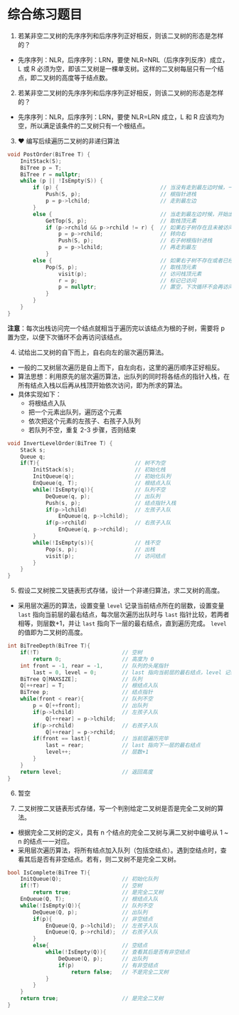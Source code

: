 # 综合练习题目

1. 若某非空二叉树的先序序列和后序序列正好相反，则该二叉树的形态是怎样的？

- 先序序列：NLR，后序序列：LRN，要使 NLR=NRL（后序序列反序）成立，L 或 R 必须为空，即该二叉树是一棵单支树。这样的二叉树每层只有一个结点，即二叉树的高度等于结点数。

2. 若某非空二叉树的先序序列和后序序列正好相反，则该二叉树的形态是怎样的？

- 先序序列：NLR，后序序列：LRN，要使 NLR=LRN 成立，L 和 R 应该均为空，所以满足该条件的二叉树只有一个根结点。

3. ♥ 编写后续遍历二叉树的非递归算法

```c++
void PostOrder(BiTree T) {
    InitStack(S);
    BiTree p = T;
    BiTree r = nullptr;
    while (p || !IsEmpty(S)) {
        if (p) {                                // 当没有走到最左边时候，一直向左走
            Push(S, p);                         // 根指针进栈
            p = p->lchild;                      // 走到最左边
        }
        else {                                  // 当走到最左边时候，开始出栈
            GetTop(S, p);                       // 取栈顶元素
            if (p->rchild && p->rchild != r) {  // 如果右子树存在且未被访问
                p = p->rchild;                  // 转向右
                Push(S, p);                     // 右子树根指针进栈
                p = p->lchild;                  // 再走到最左
            }
        else {                                  // 如果右子树不存在或者已经被访问
            Pop(S, p);                          // 取栈顶元素
                visit(p);                       // 访问栈顶元素
                r = p;                          // 标记已访问
                p = nullptr;                    // 置空，下次循环不会再访问
            }
        }
    }
}
```

**注意**：每次出栈访问完一个结点就相当于遍历完以该结点为根的子树，需要将 p 置为空，以便下次循环不会再访问该结点。

4. 试给出二叉树的自下而上，自右向左的层次遍历算法。

- 一般的二叉树层次遍历是自上而下，自左向右，这里的遍历顺序正好相反。
- 算法思想：利用原先的层次遍历算法，出队列的同时将各结点的指针入栈，在所有结点入栈以后再从栈顶开始依次访问，即为所求的算法。
- 具体实现如下：
  - 将根结点入队
  - 把一个元素出队列，遍历这个元素
  - 依次把这个元素的左孩子、右孩子入队列
  - 若队列不空，重复 2-3 步骤，否则结束

```c++
void InvertLevelOrder(BiTree T) {
    Stack s;
    Queue q;
    if(T){                              // 树不为空
        InitStack(s);                   // 初始化栈
        InitQueue(q);                   // 初始化队列
        EnQueue(q, T);                  // 根结点入队
        while(!IsEmpty(q)){             // 队列不空
            DeQueue(q, p);              // 出队列
            Push(s, p);                 // 结点指针入栈
            if(p->lchild)               // 左孩子入队
                EnQueue(q, p->lchild);
            if(p->rchild)               // 右孩子入队
                EnQueue(q, p->rchild);
        }
        while(!IsEmpty(s)){             // 栈不空
            Pop(s, p);                  // 出栈
            visit(p);                   // 访问结点
        }
    }
}
```

5. 假设二叉树按二叉链表形式存储，设计一个非递归算法，求二叉树的高度。

- 采用层次遍历的算法，设置变量 `level` 记录当前结点所在的层数，设置变量 `last` 指向当前层的最右结点，每次层次遍历出队时与 `last` 指针比较，若两者相等，则层数+1，并让 `last` 指向下一层的最右结点，直到遍历完成。 `level` 的值即为二叉树的高度。

```c++
int BiTreeDepth(BiTree T){
    if(!T)                          // 空树
        return 0;                   // 高度为 0
    int front = -1, rear = -1,      // 队列的头尾指针
        last = 0, level = 0;        // last 指向当前层的最右结点，level 记录层数
    BiTree Q[MAXSIZE];              // 队列
    Q[++rear] = T;                  // 根结点入队
    BiTree p;                       // 结点指针
    while(front < rear){            // 队列不空
        p = Q[++front];             // 出队列
        if(p->lchild)               // 左孩子入队
            Q[++rear] = p->lchild;
        if(p->rchild)               // 右孩子入队
            Q[++rear] = p->rchild;
        if(front == last){          // 当前层遍历完毕
            last = rear;            // last 指向下一层的最右结点
            level++;                // 层数+1
        }
    }
    return level;                   // 返回高度
}
```

6. 暂空

7. 二叉树按二叉链表形式存储，写一个判别给定二叉树是否是完全二叉树的算法。

- 根据完全二叉树的定义，具有 n 个结点的完全二叉树与满二叉树中编号从 1 ~ n 的结点一一对应。
- 采用层次遍历算法，将所有结点加入队列（包括空结点）。遇到空结点时，查看其后是否有非空结点。若有，则二叉树不是完全二叉树。

```c++
bool IsComplete(BiTree T){
    InitQueue(Q);                   // 初始化队列
    if(!T)                          // 空树
        return true;                // 是完全二叉树
    EnQueue(Q, T);                  // 根结点入队
    while(!IsEmpty(Q)){             // 队列不空
        DeQueue(Q, p);              // 出队列
        if(p){                      // 非空结点
            EnQueue(Q, p->lchild);  // 左孩子入队
            EnQueue(Q, p->rchild);  // 右孩子入队
        }
        else{                       // 空结点
            while(!IsEmpty(Q)){     // 查看其后是否有非空结点
                DeQueue(Q, p);      // 出队列
                if(p)               // 有非空结点
                    return false;   // 不是完全二叉树
            }
        }
    }
    return true;                    // 是完全二叉树
}
```
